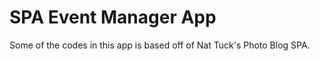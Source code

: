 <h1>SPA Event Manager App</h1>
Some of the codes in this app is based off of Nat Tuck's Photo Blog SPA.
